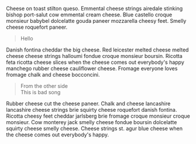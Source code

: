 Cheese on toast stilton queso. Emmental cheese strings airedale stinking bishop port-salut cow emmental cream cheese. Blue castello croque monsieur babybel dolcelatte gouda paneer mozzarella cheesy feet. Smelly cheese roquefort paneer.

> Hello

Danish fontina cheddar the big cheese. Red leicester melted cheese melted cheese cheese strings halloumi fondue croque monsieur boursin. Ricotta feta ricotta cheese slices when the cheese comes out everybody's happy manchego rubber cheese cauliflower cheese. Fromage everyone loves fromage chalk and cheese bocconcini.

> From the other side  
> This is bad song

Rubber cheese cut the cheese paneer. Chalk and cheese lancashire lancashire cheese strings brie squirty cheese roquefort danish fontina. Ricotta cheesy feet cheddar jarlsberg brie fromage croque monsieur croque monsieur. Cow monterey jack smelly cheese fondue boursin dolcelatte squirty cheese smelly cheese. Cheese strings st. agur blue cheese when the cheese comes out everybody's happy.